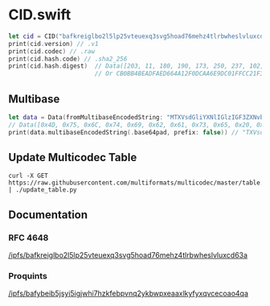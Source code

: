 # CID.swift

```swift
let cid = CID("bafkreiglbo2l5lp25vteuexq3svg5hoad76mehz4tlrbwheslvluxcd63a")
print(cid.version) // .v1
print(cid.codec) // .raw
print(cid.hash.code) // .sha2_256
print(cid.hash.digest)  // Data([203, 11, 180, 190, 173, 250, 237, 102, 74, 18, 240, 220, 170, 110, 157, 192, 31, 252, 194, 31, 60, 154, 226, 27, 28, 146, 93, 87, 75, 136, 126, 216])
                        // Or CB0BB4BEADFAED664A12F0DCAA6E9DC01FFCC21F3C9AE21B1C925D574B887ED8
```

## Multibase

```swift
let data = Data(fromMultibaseEncodedString: "MTXVsdGliYXNlIGlzIGF3ZXNvbWUhIFxvLw==")
// Data([0x4D, 0x75, 0x6C, 0x74, 0x69, 0x62, 0x61, 0x73, 0x65, 0x20, 0x69, 0x73, 0x20, 0x61, 0x77, 0x65, 0x73, 0x6F, 0x6D, 0x65, 0x21, 0x20, 0x5C, 0x6F, 0x2F])
print(data.multibaseEncodedString(.base64pad, prefix: false)) // "TXVsdGliYXNlIGlzIGF3ZXNvbWUhIFxvLw=="
```

## Update Multicodec Table

```
curl -X GET https://raw.githubusercontent.com/multiformats/multicodec/master/table.csv | ./update_table.py
```

## Documentation

### RFC 4648

[/ipfs/bafkreiglbo2l5lp25vteuexq3svg5hoad76mehz4tlrbwheslvluxcd63a](https://ipfs.io/ipfs/bafkreiglbo2l5lp25vteuexq3svg5hoad76mehz4tlrbwheslvluxcd63a)

### Proquints

[/ipfs/bafybeib5jsyi5igjwhi7hzkfebpvnq2ykbwpxeaaxlkyfyxqvcecoao4qa](https://ipfs.io/ipfs/bafybeib5jsyi5igjwhi7hzkfebpvnq2ykbwpxeaaxlkyfyxqvcecoao4qa)